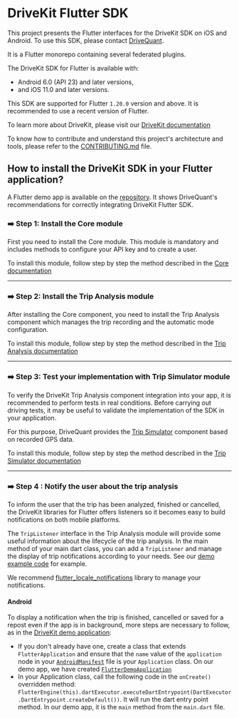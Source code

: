 # DriveKit Flutter SDK

This project presents the Flutter interfaces for the DriveKit SDK on iOS and Android. To use this SDK, please contact [DriveQuant](https://info.drivequant.com/contact/).

It is a Flutter monorepo containing several federated plugins.

The DriveKit SDK for Flutter is available with:
- Android 6.0 (API 23) and later versions, 
- and iOS 11.0 and later versions.

This SDK are supported for Flutter `1.20.0` version and above. It is recommended to use a recent version of Flutter.

To learn more about DriveKit, please visit our [DriveKit documentation](https://docs.drivequant.com/)

To know how to contribute and understand this project's architecture and tools, please refer to the [CONTRIBUTING.md](./CONTRIBUTING.md) file.

## How to install the DriveKit SDK in your Flutter application?

A Flutter demo app is available on the [repository](/example). It shows DriveQuant's recommendations for correctly integrating DriveKit Flutter SDK.


### ➡️ Step 1: Install the Core module

First you need to install the Core module. 
This module is mandatory and includes methods to configure your API key and to create a user.

To install this module, follow step by step the method described in the [Core documentation](/packages/drivekit_core/flutter_drivekit_core/README.md)

---

### ➡️ Step 2: Install the Trip Analysis module

After installing the Core component, you need to install the Trip Analysis component which manages the trip recording and the automatic mode configuration.

To install this module, follow step by step the method described in the [Trip Analysis documentation](/packages/drivekit_trip_analysis/flutter_drivekit_trip_analysis/README.md)

---

### ➡️ Step 3: Test your implementation with Trip Simulator module

To verify the DriveKit Trip Analysis component integration into your app, it is recommended to perform tests in real conditions. Before carrying out driving tests, it may be useful to validate the implementation of the SDK in your application.

For this purpose, DriveQuant provides the [Trip Simulator](https://docs.drivequant.com/trip-analysis/trip-simulator) component based on recorded GPS data.

To install this module, follow step by step the method described in the [Trip Simulator documentation](/packages/drivekit_trip_simulator/flutter_drivekit_trip_simulator/README.md)

--- 

### ➡️ Step 4 : Notify the user about the trip analysis

To inform the user that the trip has been analyzed, finished or cancelled, the DriveKit libraries for Flutter offers listeners so it becomes easy to build notifications on both mobile platforms.

The `TripListener` interface in the Trip Analysis module will provide some useful information about the lifecycle of the trip analysis.
In the main method of your main dart class, you can add a `TripListener` and manage the display of trip notifications according to your needs. See our [demo example code](/example/lib/main.dart) for example.

We recommend [flutter_locale_notifications](https://pub.dev/packages/flutter_local_notifications) library to manage your notifications.

#### Android

To display a notification when the trip is finished, cancelled or saved for a repost even if the app is in background, more steps are necessary to follow, as in the [DriveKit demo application](/example):

- If you don't already have one, create a class that extends `FlutterApplication` and ensure that the `name` value of the `application` node in your [`AndroidManifest`](/example/android/app/src/main/AndroidManifest.xml) file is your `Application` class. On our demo app, we have created [`FlutterDemoApplication`](/example/android/app/src/main/kotlin/com/drivequant/drivekit/flutter/example/FlutterDemoApplication.kt)
- In your Application class, call the following code in the `onCreate()` overridden method: `FlutterEngine(this).dartExecutor.executeDartEntrypoint(DartExecutor.DartEntrypoint.createDefault())`. It will run the dart entry point method. In our demo app, it is the `main` method from the `main.dart` file.
